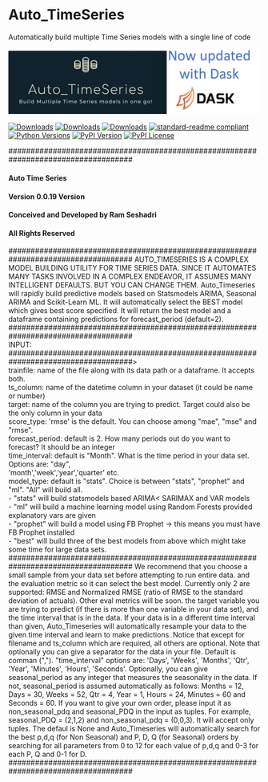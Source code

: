 # Auto_TimeSeries
Automatically build multiple Time Series models with a single line of code

![banner](logo.png)

[![Downloads](https://pepy.tech/badge/auto-ts/week)](https://pepy.tech/project/auto-ts/week)
[![Downloads](https://pepy.tech/badge/auto-ts/month)](https://pepy.tech/project/auto-ts/month)
[![Downloads](https://pepy.tech/badge/auto-ts)](https://pepy.tech/project/auto-ts)
[![standard-readme compliant](https://img.shields.io/badge/standard--readme-OK-green.svg?style=flat-square)](https://github.com/RichardLitt/standard-readme)
[![Python Versions](https://img.shields.io/pypi/pyversions/autoviml.svg?logo=python&logoColor=white)](https://pypi.org/project/auto-ts/)
[![PyPI Version](https://img.shields.io/pypi/v/autoviml.svg?logo=pypi&logoColor=white)](https://pypi.org/project/auto-ts/)
[![PyPI License](https://img.shields.io/pypi/l/autoviml.svg)](https://github.com/AutoViML/Auto_ViML/blob/master/LICENSE)

####################################################################################
####                          Auto Time Series                                  ####
####                           Version 0.0.19 Version                           ####
####                    Conceived and Developed by Ram Seshadri                 ####
####                        All Rights Reserved                                 ####
####################################################################################
AUTO_TIMESERIES IS A COMPLEX MODEL BUILDING UTILITY FOR TIME SERIES DATA. SINCE IT AUTOMATES MANY
TASKS INVOLVED IN A COMPLEX ENDEAVOR, IT ASSUMES MANY INTELLIGENT DEFAULTS. BUT YOU CAN CHANGE THEM.
Auto_Timeseries will rapidly build predictive models based on Statsmodels ARIMA, Seasonal ARIMA
and Scikit-Learn ML. It will automatically select the BEST model which gives best score specified.
It will return the best model and a dataframe containing predictions for forecast_period (default=2).<br>
####################################################################################
<br>
INPUT:<br>
####################################################################################><br>
trainfile: name of the file along with its data path or a dataframe. It accepts both.<br>
ts_column: name of the datetime column in your dataset (it could be name or number)<br>
target: name of the column you are trying to predict. Target could also be the only column in your data <br>
score_type: 'rmse' is the default. You can choose among "mae", "mse" and "rmse". <br>
forecast_period: default is 2. How many periods out do you want to forecast? It should be an integer <br>
time_interval: default is "Month". What is the time period in your data set. Options are: "day",<br>
'month','week','year','quarter' etc. <br>
model_type: default is "stats". Choice is between "stats", "prophet" and "ml". "All" will build all. <br>
    - "stats" will build statsmodels based ARIMA< SARIMAX and VAR models <br>
    - "ml" will build a machine learning model using Random Forests provided explanatory vars are given <br>
    - "prophet" will build a model using FB Prophet -> this means you must have FB Prophet installed <br>
    - "best" will build three of the best models from above which might take some time for large data sets. <br>
####################################################################################
We recommend that you choose a small sample from your data set before attempting to run entire data.
and the evaluation metric so it can select the best model. Currently only 2 are supported: RMSE and
Normalized RMSE (ratio of RMSE to the standard deviation of actuals). Other eval metrics will be soon.
the target variable you are trying to predict (if there is more than one variable in your data set),
and the time interval that is in the data. If your data is in a different time interval than given,
Auto_Timeseries will automatically resample your data to the given time interval and learn to make
predictions. Notice that except for filename and ts_column which are required, all others are optional.
Note that optionally you can give a separator for the data in your file. Default is comman (",").
"time_interval" options are: 'Days', 'Weeks', 'Months', 'Qtr', 'Year', 'Minutes', 'Hours', 'Seconds'.
Optionally, you can give seasonal_period as any integer that measures the seasonality in the data.
If not, seasonal_period is assumed automatically as follows: Months = 12, Days = 30, Weeks = 52,
Qtr = 4, Year = 1, Hours = 24, Minutes = 60 and Seconds = 60.
If you want to give your own order, please input it as non_seasonal_pdq and seasonal_PDQ in the input
as tuples. For example, seasonal_PDQ = (2,1,2) and non_seasonal_pdq = (0,0,3). It will accept only tuples.
The defaul is None and Auto_Timeseries will automatically search for the best p,d,q (for Non Seasonal)
and P, D, Q (for Seasonal) orders by searching for all parameters from 0 to 12 for each value of
p,d,q and 0-3 for each P, Q and 0-1 for D.
####################################################################################
